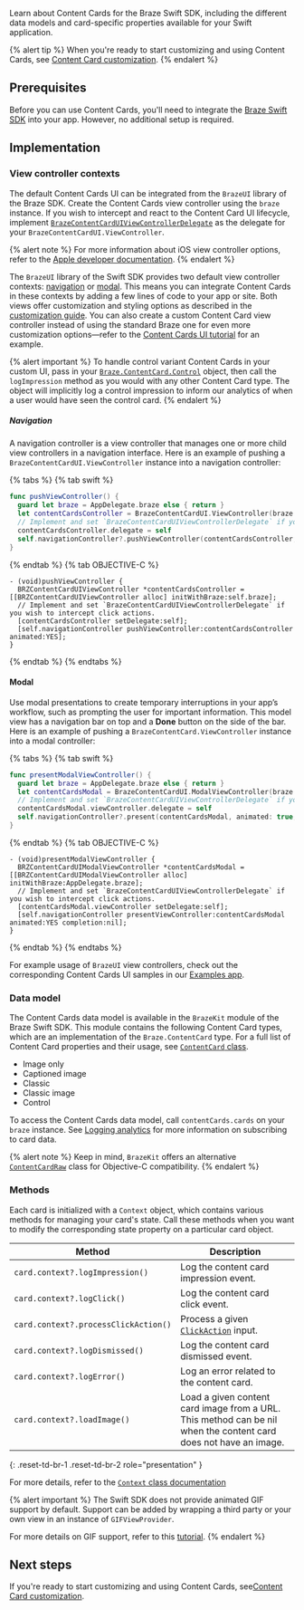 Learn about Content Cards for the Braze Swift SDK, including the different data models and card-specific properties available for your Swift application.

{% alert tip %}
When you're ready to start customizing and using Content Cards, see [Content Card customization]({{site.baseurl}}/developer_guide/content_cards/).
{% endalert %}

## Prerequisites

Before you can use Content Cards, you'll need to integrate the [Braze Swift SDK]({{site.baseurl}}/developer_guide/platforms/swift/sdk_integration/) into your app. However, no additional setup is required.

## Implementation

### View controller contexts

The default Content Cards UI can be integrated from the `BrazeUI` library of the Braze SDK. Create the Content Cards view controller using the `braze` instance. If you wish to intercept and react to the Content Card UI lifecycle, implement [`BrazeContentCardUIViewControllerDelegate`](https://braze-inc.github.io/braze-swift-sdk/documentation/brazeui/brazecontentcarduiviewcontrollerdelegate) as the delegate for your `BrazeContentCardUI.ViewController`.

{% alert note %}
For more information about iOS view controller options, refer to the [Apple developer documentation](https://developer.apple.com/documentation/uikit/view_controllers/showing_and_hiding_view_controllers).
{% endalert %}

The `BrazeUI` library of the Swift SDK provides two default view controller contexts: [navigation](#navigation-context) or [modal](#modal-context). This means you can integrate Content Cards in these contexts by adding a few lines of code to your app or site. Both views offer customization and styling options as described in the [customization guide]({{site.baseurl}}/developer_guide/customization_guides/content_cards/customizing_styles/?tab=ios). You can also create a custom Content Card view controller instead of using the standard Braze one for even more customization options&#8212;refer to the [Content Cards UI tutorial](https://braze-inc.github.io/braze-swift-sdk/tutorials/braze/c2-contentcardsui/) for an example.

{% alert important %}
To handle control variant Content Cards in your custom UI, pass in your [`Braze.ContentCard.Control`](https://braze-inc.github.io/braze-swift-sdk/documentation/brazekit/braze/contentcard/control(_:)) object, then call the `logImpression` method as you would with any other Content Card type. The object will implicitly log a control impression to inform our analytics of when a user would have seen the control card.
{% endalert %}

##### Navigation

A navigation controller is a view controller that manages one or more child view controllers in a navigation interface. Here is an example of pushing a `BrazeContentCardUI.ViewController` instance into a navigation controller:

{% tabs %}
{% tab swift %}

```swift
func pushViewController() {
  guard let braze = AppDelegate.braze else { return }
  let contentCardsController = BrazeContentCardUI.ViewController(braze: braze)
  // Implement and set `BrazeContentCardUIViewControllerDelegate` if you wish to intercept click actions.
  contentCardsController.delegate = self
  self.navigationController?.pushViewController(contentCardsController, animated: true)
}
```

{% endtab %}
{% tab OBJECTIVE-C %}

```objc
- (void)pushViewController {
  BRZContentCardUIViewController *contentCardsController = [[BRZContentCardUIViewController alloc] initWithBraze:self.braze];
  // Implement and set `BrazeContentCardUIViewControllerDelegate` if you wish to intercept click actions.
  [contentCardsController setDelegate:self];
  [self.navigationController pushViewController:contentCardsController animated:YES];
}
```

{% endtab %}
{% endtabs %}

#### Modal

Use modal presentations to create temporary interruptions in your app’s workflow, such as prompting the user for important information. This model view has a navigation bar on top and a **Done** button on the side of the bar. Here is an example of pushing a `BrazeContentCard.ViewController` instance into a modal controller:

{% tabs %}
{% tab swift %}

```swift
func presentModalViewController() {
  guard let braze = AppDelegate.braze else { return }
  let contentCardsModal = BrazeContentCardUI.ModalViewController(braze: braze)
  // Implement and set `BrazeContentCardUIViewControllerDelegate` if you wish to intercept click actions.
  contentCardsModal.viewController.delegate = self
  self.navigationController?.present(contentCardsModal, animated: true, completion: nil)
}
```

{% endtab %}
{% tab OBJECTIVE-C %}

```objc
- (void)presentModalViewController {
  BRZContentCardUIModalViewController *contentCardsModal = [[BRZContentCardUIModalViewController alloc] initWithBraze:AppDelegate.braze];
  // Implement and set `BrazeContentCardUIViewControllerDelegate` if you wish to intercept click actions.
  [contentCardsModal.viewController setDelegate:self];
  [self.navigationController presentViewController:contentCardsModal animated:YES completion:nil];
}
```

{% endtab %}
{% endtabs %}

For example usage of `BrazeUI` view controllers, check out the corresponding Content Cards UI samples in our [Examples app](https://github.com/braze-inc/braze-swift-sdk/tree/main/Examples).

### Data model

The Content Cards data model is available in the `BrazeKit` module of the Braze Swift SDK. This module contains the following Content Card types, which are an implementation of the `Braze.ContentCard` type. For a full list of Content Card properties and their usage, see  [`ContentCard` class](https://braze-inc.github.io/braze-swift-sdk/documentation/brazekit/braze/contentcard). 

- Image only
- Captioned image
- Classic
- Classic image
- Control

To access the Content Cards data model, call `contentCards.cards` on your `braze` instance. See [Logging analytics]({{site.baseurl}}/developer_guide/content_cards/logging_analytics/) for more information on subscribing to card data.

{% alert note %}
Keep in mind, `BrazeKit` offers an alternative [`ContentCardRaw`](https://braze-inc.github.io/braze-swift-sdk/documentation/brazekit/braze/contentcardraw) class for Objective-C compatibility.
{% endalert %}

### Methods

Each card is initialized with a `Context` object, which contains various methods for managing your card's state. Call these methods when you want to modify the corresponding state property on a particular card object.

| Method                               | Description                                                                                                                              |
|--------------------------------------|------------------------------------------------------------------------------------------------------------------------------------------|
| `card.context?.logImpression()`      | Log the content card impression event.                                                                                                   |
| `card.context?.logClick()`           | Log the content card click event.                                                                                                        |
| `card.context?.processClickAction()` | Process a given [`ClickAction`](https://braze-inc.github.io/braze-swift-sdk/documentation/brazekit/braze/contentcard/clickaction) input. |
| `card.context?.logDismissed()`       | Log the content card dismissed event.                                                                                                    |
| `card.context?.logError()`           | Log an error related to the content card.                                                                                                |
| `card.context?.loadImage()`          | Load a given content card image from a URL. This method can be nil when the content card does not have an image.                         |
{: .reset-td-br-1 .reset-td-br-2 role="presentation" }

For more details, refer to the [`Context` class documentation](https://braze-inc.github.io/braze-swift-sdk/documentation/brazekit/braze/contentcardraw/context-swift.class)

{% alert important %}
The Swift SDK does not provide animated GIF support by default. Support can be added by wrapping a third party or your own view in an instance of `GIFViewProvider`.

For more details on GIF support, refer to this [tutorial](https://braze-inc.github.io/braze-swift-sdk/tutorials/braze/c3-gif-support).
{% endalert %}

## Next steps

If you're ready to start customizing and using Content Cards, see[Content Card customization]({{site.baseurl}}/developer_guide/content_cards/).
